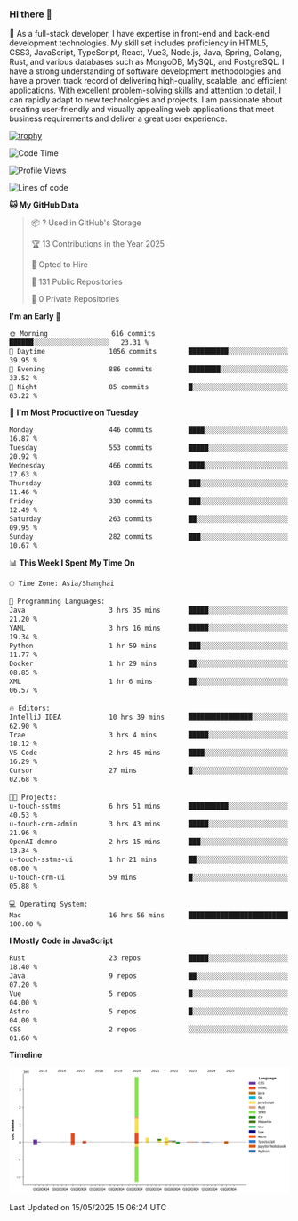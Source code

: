 ### Hi there 👋

🌱 As a full-stack developer, I have expertise in front-end and back-end development technologies. My skill set includes proficiency in HTML5, CSS3, JavaScript, TypeScript, React, Vue3, Node.js, Java, Spring, Golang, Rust, and various databases such as MongoDB, MySQL, and PostgreSQL. I have a strong understanding of software development methodologies and have a proven track record of delivering high-quality, scalable, and efficient applications. With excellent problem-solving skills and attention to detail, I can rapidly adapt to new technologies and projects. I am passionate about creating user-friendly and visually appealing web applications that meet business requirements and deliver a great user experience.

[![trophy](https://github-profile-trophy.vercel.app/?username=elton&rank=SECRET,SSS,SS,S,AAA,AA,A&theme=onedark&no-frame=true&margin-w=10)](https://github.com/ryo-ma/github-profile-trophy)

<!--START_SECTION:waka-->
![Code Time](http://img.shields.io/badge/Code%20Time-1%2C631%20hrs%2049%20mins-blue)

![Profile Views](http://img.shields.io/badge/Profile%20Views-0-blue)

![Lines of code](https://img.shields.io/badge/From%20Hello%20World%20I%27ve%20Written-5.6%20million%20lines%20of%20code-blue)

**🐱 My GitHub Data** 

> 📦 ? Used in GitHub's Storage 
 > 
> 🏆 13 Contributions in the Year 2025
 > 
> 💼 Opted to Hire
 > 
> 📜 131 Public Repositories 
 > 
> 🔑 0 Private Repositories 
 > 
**I'm an Early 🐤** 

```text
🌞 Morning                616 commits         ██████░░░░░░░░░░░░░░░░░░░   23.31 % 
🌆 Daytime                1056 commits        ██████████░░░░░░░░░░░░░░░   39.95 % 
🌃 Evening                886 commits         ████████░░░░░░░░░░░░░░░░░   33.52 % 
🌙 Night                  85 commits          █░░░░░░░░░░░░░░░░░░░░░░░░   03.22 % 
```
📅 **I'm Most Productive on Tuesday** 

```text
Monday                   446 commits         ████░░░░░░░░░░░░░░░░░░░░░   16.87 % 
Tuesday                  553 commits         █████░░░░░░░░░░░░░░░░░░░░   20.92 % 
Wednesday                466 commits         ████░░░░░░░░░░░░░░░░░░░░░   17.63 % 
Thursday                 303 commits         ███░░░░░░░░░░░░░░░░░░░░░░   11.46 % 
Friday                   330 commits         ███░░░░░░░░░░░░░░░░░░░░░░   12.49 % 
Saturday                 263 commits         ██░░░░░░░░░░░░░░░░░░░░░░░   09.95 % 
Sunday                   282 commits         ███░░░░░░░░░░░░░░░░░░░░░░   10.67 % 
```


📊 **This Week I Spent My Time On** 

```text
🕑︎ Time Zone: Asia/Shanghai

💬 Programming Languages: 
Java                     3 hrs 35 mins       █████░░░░░░░░░░░░░░░░░░░░   21.20 % 
YAML                     3 hrs 16 mins       █████░░░░░░░░░░░░░░░░░░░░   19.34 % 
Python                   1 hr 59 mins        ███░░░░░░░░░░░░░░░░░░░░░░   11.77 % 
Docker                   1 hr 29 mins        ██░░░░░░░░░░░░░░░░░░░░░░░   08.85 % 
XML                      1 hr 6 mins         ██░░░░░░░░░░░░░░░░░░░░░░░   06.57 % 

🔥 Editors: 
IntelliJ IDEA            10 hrs 39 mins      ████████████████░░░░░░░░░   62.90 % 
Trae                     3 hrs 4 mins        █████░░░░░░░░░░░░░░░░░░░░   18.12 % 
VS Code                  2 hrs 45 mins       ████░░░░░░░░░░░░░░░░░░░░░   16.29 % 
Cursor                   27 mins             █░░░░░░░░░░░░░░░░░░░░░░░░   02.68 % 

🐱‍💻 Projects: 
u-touch-sstms            6 hrs 51 mins       ██████████░░░░░░░░░░░░░░░   40.53 % 
u-touch-crm-admin        3 hrs 43 mins       █████░░░░░░░░░░░░░░░░░░░░   21.96 % 
OpenAI-demno             2 hrs 15 mins       ███░░░░░░░░░░░░░░░░░░░░░░   13.34 % 
u-touch-sstms-ui         1 hr 21 mins        ██░░░░░░░░░░░░░░░░░░░░░░░   08.00 % 
u-touch-crm-ui           59 mins             █░░░░░░░░░░░░░░░░░░░░░░░░   05.88 % 

💻 Operating System: 
Mac                      16 hrs 56 mins      █████████████████████████   100.00 % 
```

**I Mostly Code in JavaScript** 

```text
Rust                     23 repos            █████░░░░░░░░░░░░░░░░░░░░   18.40 % 
Java                     9 repos             ██░░░░░░░░░░░░░░░░░░░░░░░   07.20 % 
Vue                      5 repos             █░░░░░░░░░░░░░░░░░░░░░░░░   04.00 % 
Astro                    5 repos             █░░░░░░░░░░░░░░░░░░░░░░░░   04.00 % 
CSS                      2 repos             ░░░░░░░░░░░░░░░░░░░░░░░░░   01.60 % 
```



**Timeline**

![Lines of Code chart](https://raw.githubusercontent.com/elton/elton/main/assets/bar_graph.png)


 Last Updated on 15/05/2025 15:06:24 UTC
<!--END_SECTION:waka-->

<!--
**elton/elton** is a ✨ _special_ ✨ repository because its `README.md` (this file) appears on your GitHub profile.

Here are some ideas to get you started:

- 🔭 I’m currently working on ...
- 🌱 I’m currently learning ...
- 👯 I’m looking to collaborate on ...
- 🤔 I’m looking for help with ...
- 💬 Ask me about ...
- 📫 How to reach me: ...
- 😄 Pronouns: ...
- ⚡ Fun fact: ...
-->
